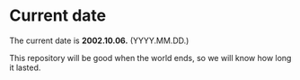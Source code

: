 # Current date

The current date is **2002.10.06.** (YYYY.MM.DD.)

This repository will be good when the world ends, so we will know how long it lasted.